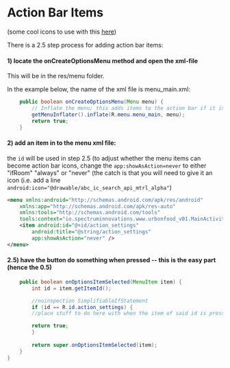 # Action Bar Items

(some cool icons to use with this [here](https://google.github.io/material-design-icons/))

There is a 2.5 step process for adding action bar items:

#### 1) locate the onCreateOptionsMenu method and open the xml-file
This will be in the res/menu folder.

In the example below, the name of the xml file is menu_main.xml:

```java
    public boolean onCreateOptionsMenu(Menu menu) {
        // Inflate the menu; this adds items to the action bar if it is present.
        getMenuInflater().inflate(R.menu.menu_main, menu);
        return true;
    }
```

#### 2) add an item in to the menu xml file:

the `id` will be used in step 2.5 (to adjust whether the menu items can become action bar icons, 
change the `app:showAsAction=never` to either "ifRoom" "always" or "never"
(the catch is that you will need to give it an icon (i.e. add a line `android:icon="@drawable/abc_ic_search_api_mtrl_alpha"`)


```xml
<menu xmlns:android="http://schemas.android.com/apk/res/android"
    xmlns:app="http://schemas.android.com/apk/res-auto"
    xmlns:tools="http://schemas.android.com/tools"
    tools:context="io.spectruminnovations.www.urbonfood_v01.MainActivity">
    <item android:id="@+id/action_settings"
        android:title="@string/action_settings"
        app:showAsAction="never" />
</menu>
```

#### 2.5) have the button do something when pressed -- this is the easy part (hence the 0.5)



```java
    public boolean onOptionsItemSelected(MenuItem item) {
        int id = item.getItemId();

        //noinspection SimplifiableIfStatement
        if (id == R.id.action_settings) {
        //place stuff to do here with when the item of said id is pressed

        return true;
        }
        
        return super.onOptionsItemSelected(item);
    }
}
```
